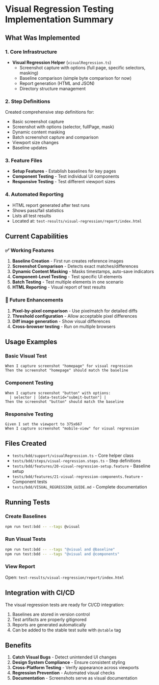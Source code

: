 # Visual Regression Testing Implementation Summary

## What Was Implemented

### 1. Core Infrastructure
- **Visual Regression Helper** (`visualRegression.ts`)
  - Screenshot capture with options (full page, specific selectors, masking)
  - Baseline comparison (simple byte comparison for now)
  - Report generation (HTML and JSON)
  - Directory structure management

### 2. Step Definitions
Created comprehensive step definitions for:
- Basic screenshot capture
- Screenshot with options (selector, fullPage, mask)
- Dynamic content masking
- Batch screenshot capture and comparison
- Viewport size changes
- Baseline updates

### 3. Feature Files
- **Setup Features** - Establish baselines for key pages
- **Component Testing** - Test individual UI components
- **Responsive Testing** - Test different viewport sizes

### 4. Automated Reporting
- HTML report generated after test runs
- Shows pass/fail statistics
- Lists all test results
- Located at: `test-results/visual-regression/report/index.html`

## Current Capabilities

### ✅ Working Features
1. **Baseline Creation** - First run creates reference images
2. **Screenshot Comparison** - Detects exact matches/differences
3. **Dynamic Content Masking** - Masks timestamps, auto-save indicators
4. **Component-Level Testing** - Test specific UI elements
5. **Batch Testing** - Test multiple elements in one scenario
6. **HTML Reporting** - Visual report of test results

### 🔄 Future Enhancements
1. **Pixel-by-pixel comparison** - Use pixelmatch for detailed diffs
2. **Threshold configuration** - Allow acceptable pixel differences
3. **Diff image generation** - Show visual differences
4. **Cross-browser testing** - Run on multiple browsers

## Usage Examples

### Basic Visual Test
```gherkin
When I capture screenshot "homepage" for visual regression
Then the screenshot "homepage" should match the baseline
```

### Component Testing
```gherkin
When I capture screenshot "button" with options:
  | selector | [data-testid="submit-button"] |
Then the screenshot "button" should match the baseline
```

### Responsive Testing
```gherkin
Given I set the viewport to 375x667
When I capture screenshot "mobile-view" for visual regression
```

## Files Created
- `tests/bdd/support/visualRegression.ts` - Core helper class
- `tests/bdd/steps/visual-regression.steps.ts` - Step definitions
- `tests/bdd/features/20-visual-regression-setup.feature` - Baseline setup
- `tests/bdd/features/21-visual-regression-components.feature` - Component tests
- `tests/bdd/VISUAL_REGRESSION_GUIDE.md` - Complete documentation

## Running Tests

### Create Baselines
```bash
npm run test:bdd -- --tags @visual
```

### Run Visual Tests
```bash
npm run test:bdd -- --tags "@visual and @baseline"
npm run test:bdd -- --tags "@visual and @components"
```

### View Report
Open: `test-results/visual-regression/report/index.html`

## Integration with CI/CD

The visual regression tests are ready for CI/CD integration:
1. Baselines are stored in version control
2. Test artifacts are properly gitignored
3. Reports are generated automatically
4. Can be added to the stable test suite with `@stable` tag

## Benefits

1. **Catch Visual Bugs** - Detect unintended UI changes
2. **Design System Compliance** - Ensure consistent styling
3. **Cross-Platform Testing** - Verify appearance across viewports
4. **Regression Prevention** - Automated visual checks
5. **Documentation** - Screenshots serve as visual documentation